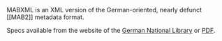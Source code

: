 MABXML is an XML version of the German-oriented, nearly defunct [[MAB2]] metadata format. 

Specs available from the website of the [German National Library](https://web.archive.org/web/20121204205129/http://www.dnb.de/DE/Standardisierung/Formate/MABxml/mabxml_node.html) or [PDF](https://cloud.copim.ac.uk/s/bWi5RtQSJZziFoS).